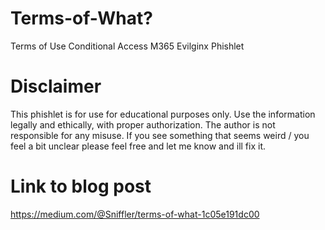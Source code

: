 # Terms-of-What?
Terms of Use Conditional Access M365 Evilginx Phishlet

# Disclaimer
This phishlet is for use for educational purposes only. Use the information legally and ethically, with proper authorization. The author is not responsible for any misuse.
If you see something that seems weird / you feel a bit unclear please feel free and let me know and ill fix it.

# Link to blog post
https://medium.com/@Sniffler/terms-of-what-1c05e191dc00
